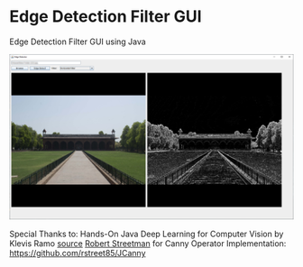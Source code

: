 # Edge Detection Filter GUI
Edge Detection Filter GUI using Java

![Preview Image](./preview.png)

Special Thanks to:
Hands-On Java Deep Learning for Computer Vision by Klevis Ramo [source]()
[Robert Streetman](https://github.com/rstreet85) for Canny Operator Implementation: https://github.com/rstreet85/JCanny
